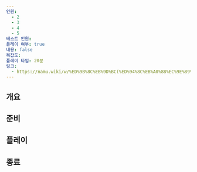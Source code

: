 ```yaml
---
인원:
  - 2
  - 3
  - 4
  - 5
베스트 인원:
플레이 여부: true
내용: false
복잡도:
플레이 타임: 20분
링크:
  - https://namu.wiki/w/%ED%9B%8C%EB%9D%BC(%ED%94%8C%EB%A0%88%EC%9E%89%20%EC%B9%B4%EB%93%9C)
---
```

## 개요
## 준비
## 플레이
## 종료